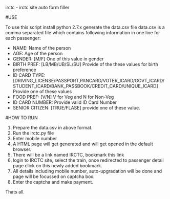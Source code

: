 irctc - irctc site auto form filler

#USE

To use this script install python 2.7.x 
generate the data.csv file
data.csv is a comma separated file which contains following information in one line for each passenger:

- NAME: Name of the person
- AGE: Age of the person
- GENDER: [M/F] One of this value in gender
- BIRTH PREF: [LB/MB/UB/SL/SU] Provide of the these values for birth preference
- ID CARD TYPE: [DRIVING_LICENSE/PASSPORT,PANCARD/VOTER_ICARD/GOVT_ICARD/STUDENT_ICARD/BANK_PASSBOOK/CREDIT_CARD/UNIQUE_ICARD] Provide one of these values
- FOOD PREF: [V/N] V for Veg and N for Non-Veg
- ID CARD NUMBER: Provide valid ID Card Number
- SENIOR CITIZEN: [TRUE/FLASE] provide one of these value.

#HOW TO RUN
1. Prepare the data.csv in above format.
2. Run the irctc.py file
3. Enter mobile number
4. A HTML page will get generated and will get opened in the default browser.
5. There will be a link named IRCTC, bookmark this link
6. login to IRCTC site, select the train, once redirected to passenger detail page click on this newly added bookmark.
7. All details including mobile number, auto-upgradation will be done and page will be focussed on captcha box.
8. Enter the captcha and make payment.

Thats all.

